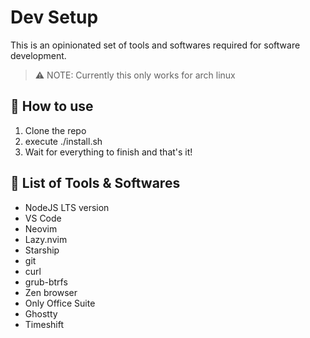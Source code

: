 # Dev Setup

This is an opinionated set of tools and softwares required for software development.

> ⚠️ NOTE:
> Currently this only works for arch linux

## 🤔 How to use
1. Clone the repo
2. execute ./install.sh
3. Wait for everything to finish and that's it!

## 🔧 List of Tools & Softwares

- NodeJS LTS version
- VS Code
- Neovim
- Lazy.nvim
- Starship
- git
- curl
- grub-btrfs
- Zen browser
- Only Office Suite
- Ghostty
- Timeshift
